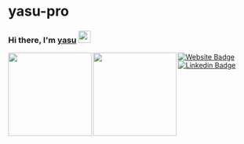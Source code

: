 # yasu-pro

### Hi there, I'm <a href="https://blog-yasu.com/" target="_blank">yasu</a> <img src="https://media.giphy.com/media/hvRJCLFzcasrR4ia7z/giphy.gif" width="25px">

<p align="left"> 
  <a href="https://github.com/tocoteron">
    <img align="left" height="170px" src="https://github-readme-stats.vercel.app/api?username=tocoteron&count_private=true&show_icons=true&theme=dracula" />
  </a>
  <a href="https://github.com/tocoteron">
    <img align="left" height="170px" src="https://github-readme-stats.vercel.app/api/top-langs/?username=tocoteron&layout=compact&theme=dracula" />
  </a>
</p>

[![Website Badge](https://img.shields.io/badge/Website-3b5998?style=flat-square&logo=google-chrome&logoColor=white)](https://blog-yasu.com/about/)
[![Linkedin Badge](https://img.shields.io/badge/-LinkedIn-0e76a8?style=flat-square&logo=Linkedin&logoColor=white)](https://www.linkedin.com/in/yasuhiro-fujimoto-7b7288213/)

